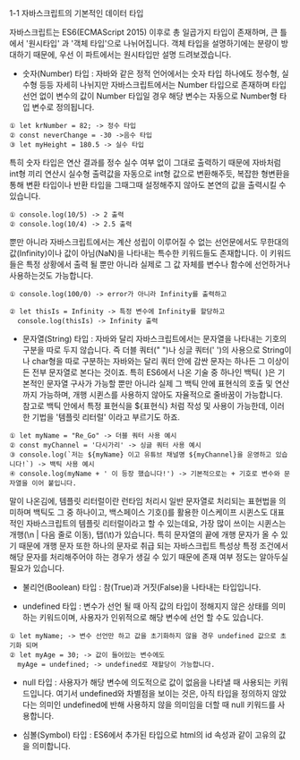 1-1 자바스크립트의 기본적인 데이터 타입

자바스크립트는 ES6(ECMAScript 2015) 이후로 총 일곱가지 타입이 존재하며, 큰 틀에서 '원시타입' 과 '객체 타입'으로 나뉘어집니다. 객체 타입을 설명하기에는 분량이 방대하기 때문에, 우선 이 파트에서는 원시타입만 설명 드려보겠습니다.

- 숫자(Number) 타입 : 자바와 같은 정적 언어에서는 숫자 타입 하나에도 정수형, 실수형 등등 자세히 나뉘지만 자바스크립트에서는 Number 타입으로 존재하며 타입 선언 없이 변수의 값이 Number 타입일 경우 해당 변수는 자동으로 Number형 타입 변수로 정의됩니다.

```
① let krNumber = 82; -> 정수 타입
② const neverChange = -30 ->음수 타입
③ let myHeight = 180.5 -> 실수 타입

```
  특히 숫자 타입은 연산 결과를 정수 실수 여부 없이 그대로 출력하기 때문에 자바처럼 int형 끼리 연산시 실수형 출력값을 자동으로 int형 값으로 변환해주듯, 복잡한 형변환을 통해 변환 타입이나 반환 타입을 그때그때 설정해주지 않아도 본연의 값을 출력시킬 수 있습니다. 

```
① console.log(10/5) -> 2 출력
② console.log(10/4) -> 2.5 출력

```

  뿐만 아니라 자바스크립트에서는 계산 성립이 이루어질 수 없는 선언문에서도 무한대의 값(Infinity)이나 값이 아님(NaN)을 나타내는 특수한 키워드들도 존재합니다. 이 키워드들은 특정 상황에서 출력 될 뿐만 아니라 실제로 그 값 자체를 변수나 함수에 선언하거나 사용하는것도 가능합니다.

```
① console.log(100/0) -> error가 아니라 Infinity를 출력하고

② let thisIs = Infinity -> 특정 변수에 Infinity를 할당하고
  console.log(thisIs) -> Infinity 출력
```

- 문자열(String) 타입 : 자바와 달리 자바스크립트에서는 문자열을 나타내는 기호의 구분을 따로 두지 않습니다. 즉 더블 쿼터(" ")나 싱글 쿼터(' ')의 사용으로 String이나 char형을 따로 구분하는 자바와는 달리 쿼터 안에 감싼 문자는 하나든 그 이상이든 전부 문자열로 본다는 것이죠. 특히 ES6에서 나온 기술 중 하나인 백틱(` `)은 기본적인 문자열 구사가 가능할 뿐만 아니라 실제 그 백틱 안에 표현식의 호출 및 연산까지 가능하며, 개행 시퀸스를 사용하지 않아도 자율적으로 줄바꿈이 가능합니다. 참고로 백틱 안에서 특정 표현식을 ${표현식} 처럼 작성 및 사용이 가능한데, 이러한 기법을 '템플릿 리터럴' 이라고 부르기도 하죠.

```
① let myName = "Re_Go" -> 더블 쿼터 사용 예시
② const myChannel = '다시가리' -> 싱글 쿼터 사용 예시
③ console.log(`저는 ${myName} 이고 유튜브 채널명 ${myChannel}을 운영하고 있습니다!`) -> 백틱 사용 예시
④ console.log(myName + ' 이 등장 했습니다!') -> 기본적으로는 + 기호로 변수와 문자열을 이어 붙입니다.

```

말이 나온김에, 템플릿 리터럴이란 런타임 처리시 일반 문자열로 처리되는 표현법을 의미하며 백틱도 그 중 하나이고, 백스페이스 기호(\)를 활용한 이스케이프 시퀸스도 대표적인 자바스크립트의 템플릿 리터럴이라고 할 수 있는데요, 가장 많이 쓰이는 시퀸스는 개행(\n | 다음 줄로 이동), 탭(\t)가 있습니다. 특히 문자열의 끝에 개행 문자가 올 수 있기 때문에 개행 문자 또한 하나의 문자로 취급 되는 자바스크립트 특성상 특정 조건에서 해당 문자를 처리해주어야 하는 경우가 생길 수 있기 때문에 존재 여부 정도는 알아두실 필요가 있습니다.

- 불리언(Boolean) 타입 : 참(True)과 거짓(False)을 나타내는 타입입니다. 

- undefined 타입 : 변수가 선언 될 때 아직 값의 타입이 정해지지 않은 상태를 의미하는 키워드이며, 사용자가 인위적으로 해당 변수에 선언 할 수도 있습니다.

```
① let myName; -> 변수 선언만 하고 값을 초기화하지 않을 경우 undefined 값으로 초기화 되며
② let myAge = 30; -> 값이 들어있는 변수에도
  myAge = undefined; -> undefined로 재할당이 가능합니다.
```

- null 타입 : 사용자가 해당 변수에 의도적으로 값이 없음을 나타낼 때 사용되는 키워드입니다. 여기서 undefined와 차별점을 보이는 것은, 아직 타입을 정의하지 않았다는 의미인 undefined에 반해 사용하지 않을 의미임을 더할 때 null 키워드를 사용합니다.

- 심볼(Symbol) 타입 : ES6에서 추가된 타입으로 html의 id 속성과 같이 고유의 값을 의미합니다. 

